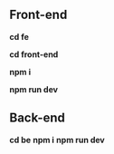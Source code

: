 ## Front-end

**cd fe**

**cd front-end**

**npm i**

**npm run dev**

## Back-end
**cd be**
**npm i**
**npm run dev**